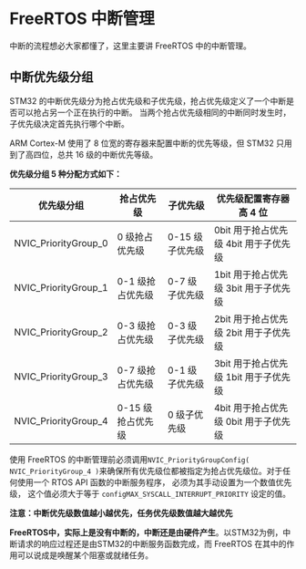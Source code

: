 # FreeRTOS 中断管理

中断的流程想必大家都懂了，这里主要讲 FreeRTOS 中的中断管理。

## 中断优先级分组

STM32 的中断优先级分为抢占优先级和子优先级，抢占优先级定义了一个中断是否可以抢占另一个正在执行的中断。 当两个抢占优先级相同的中断同时发生时，子优先级决定首先执行哪个中断。

ARM Cortex-M 使用了 8 位宽的寄存器来配置中断的优先等级，但 STM32 只用到了高四位，总共 16 级的中断优先等级。

**优先级分组 5 种分配方式如下：**

| 优先级分组           | 抢占优先级        | 子优先级        | 优先级配置寄存器高 4 位                   |
| -------------------- | ----------------- | --------------- | ----------------------------------------- |
| NVIC_PriorityGroup_0 | 0 级抢占优先级    | 0-15 级子优先级 | 0bit 用于抢占优先级     4bit 用于子优先级 |
| NVIC_PriorityGroup_1 | 0-1 级抢占优先级  | 0-7 级子优先级  | 1bit 用于抢占优先级     3bit 用于子优先级 |
| NVIC_PriorityGroup_2 | 0-3 级抢占优先级  | 0-3 级子优先级  | 2bit 用于抢占优先级     2bit 用于子优先级 |
| NVIC_PriorityGroup_3 | 0-7 级抢占优先级  | 0-1 级子优先级  | 3bit 用于抢占优先级     1bit 用于子优先级 |
| NVIC_PriorityGroup_4 | 0-15 级抢占优先级 | 0 级子优先级    | 4bit 用于抢占优先级     0bit 用于子优先级 |

使用 FreeRTOS 的中断管理前必须调用`NVIC_PriorityGroupConfig( NVIC_PriorityGroup_4 )`来确保所有优先级位都被指定为抢占优先级位。对于任何使用一个 RTOS API 函数的中断服务程序， 必须为其手动设置为一个数值优先级， 这个值必须大于等于 `configMAX_SYSCALL_INTERRUPT_PRIORITY` 设定的值。

**注意：中断优先级数值越小越优先，任务优先级数值越大越优先**

**FreeRTOS中，实际上是没有中断的，中断还是由硬件产生**。以STM32为例，中断请求的响应过程还是由STM32的中断服务函数完成，而 FreeRTOS 在其中的作用可以说成是唤醒某个阻塞或就绪任务。








